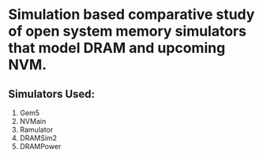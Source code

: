 # Simulation based comparative study of open system memory simulators that model DRAM and upcoming NVM.
## Simulators Used:
1. Gem5
2. NVMain
3. Ramulator
4. DRAMSim2
5. DRAMPower
